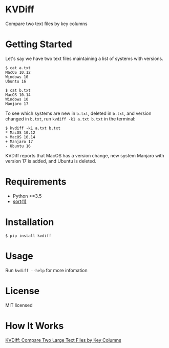 # KVDiff

Compare two text files by key columns

# Getting Started

Let's say we have two text files maintaining a list of systems with versions.

```
$ cat a.txt
MacOS 10.12
Windows 10
Ubuntu 16
```

```
$ cat b.txt
MacOS 10.14
Windows 10
Manjaro 17
```

To see which systems are new in `b.txt`, deleted in `b.txt`, and version changed in `b.txt`, run `kvdiff -k1 a.txt b.txt` in the terminal:

```
$ kvdiff -k1 a.txt b.txt
* MacOS 10.12
> MacOS 10.14
+ Manjaro 17
- Ubuntu 16
```

KVDiff reports that MacOS has a version change, new system Manjaro with version 17 is added, and Ubuntu is deleted.

# Requirements

+ Python >=3.5
+ [sort(1)](http://man7.org/linux/man-pages/man1/sort.1.html)

# Installation

	$ pip install kvdiff

# Usage

Run `kvdiff --help` for more infomation

# License

MIT licensed

# How It Works

[KVDiff: Compare Two Large Text Files by Key Columns](http://yxdong.me/posts/kvdiff.html)
